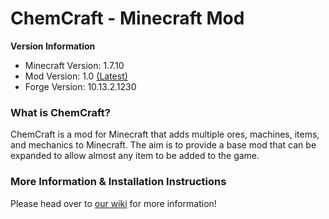 ChemCraft - Minecraft Mod
=========

**Version Information**
* Minecraft Version:  1.7.10
* Mod Version:        1.0 [(Latest)](#Latest)
* Forge Version:      10.13.2.1230


### What is ChemCraft?
ChemCraft is a mod for Minecraft that adds multiple ores, machines, items, and mechanics to Minecraft. The aim is to provide a base mod that can be expanded to allow almost any item to be added to the game.

### More Information & Installation Instructions
Please head over to [our wiki](http://chemcraft.info "ChemCraft Wiki") for more information!

